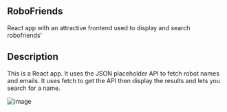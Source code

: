 ## RoboFriends
React app with an attractive frontend used to display and search robofriends'

## Description
This is a React app. It uses the JSON placeholder API to fetch robot names and emails. It uses fetch to get the API then display the results and lets you search for a name.

![image](https://github.com/mrudulabapat/RoboFriends/assets/35365848/08003014-cf68-44b3-9896-192909037456)

